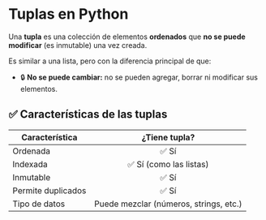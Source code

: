 # Tuplas en Python

Una **tupla** es una colección de elementos **ordenados** que **no se puede modificar** (es inmutable) una vez creada.

Es similar a una lista, pero con la diferencia principal de que:

- 🔒 **No se puede cambiar:** no se pueden agregar, borrar ni modificar sus elementos.

## ✅ Características de las tuplas

| Característica     |             ¿Tiene tupla?              |
| ------------------ | :------------------------------------: |
| Ordenada           |                 ✅ Sí                  |
| Indexada           |        ✅ Sí (como las listas)         |
| Inmutable          |                 ✅ Sí                  |
| Permite duplicados |                 ✅ Sí                  |
| Tipo de datos      | Puede mezclar (números, strings, etc.) |
